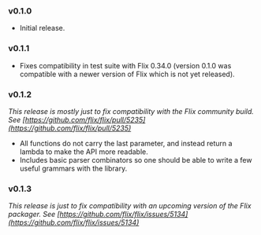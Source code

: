### v0.1.0

- Initial release.

### v0.1.1

- Fixes compatibility in test suite with Flix 0.34.0 (version 0.1.0 was compatible with a newer version of Flix which is not yet released).

### v0.1.2

*This release is mostly just to fix compatibility with the Flix community build. See [https://github.com/flix/flix/pull/5235](https://github.com/flix/flix/pull/5235)*

- All functions do not carry the last parameter, and instead return a lambda to make the API more readable.
- Includes basic parser combinators so one should be able to write a few useful grammars with the library.

### v0.1.3
*This release is just to fix compatibility with an upcoming version of the Flix packager. See [https://github.com/flix/flix/issues/5134](https://github.com/flix/flix/issues/5134)*
